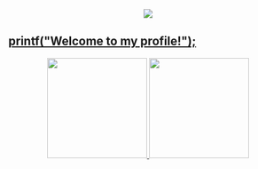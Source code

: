 <div align="center">
  <a href="https://github.com/betomuritiba">
  <img src="https://user-images.githubusercontent.com/93595633/205419103-347e47c6-11a7-4383-a34c-6430c9cf63d0.png">
</div>
  
## printf("Welcome to my profile!"); 

<div align="center">
  <a href="https://github.com/betomuritiba">
  <img height="180em" src="https://github-readme-stats.vercel.app/api?username=betomuritiba&show_icons=true&theme=dark&include_all_commits=true&count_private=true"/>
  <img height="180em" src="https://github-readme-stats.vercel.app/api/top-langs/?username=betomuritiba&layout=compact&langs_count=7&theme=dark"/>
</div>
<!--
**betomuritiba/betomuritiba** is a ✨ _special_ ✨ repository because its `README.md` (this file) appears on your GitHub profile.

Here are some ideas to get you started:

- 🔭 I’m currently working on ...
- 🌱 I’m currently learning ...
- 👯 I’m looking to collaborate on ...
- 🤔 I’m looking for help with ...
- 💬 Ask me about ...
- 📫 How to reach me: ...
- 😄 Pronouns: ...
- ⚡ Fun fact: ...
-->
